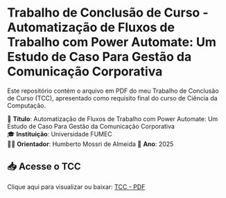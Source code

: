 # Trabalho de Conclusão de Curso - Automatização de Fluxos de Trabalho com Power Automate: Um Estudo de Caso Para Gestão da Comunicação Corporativa

Este repositório contém o arquivo em PDF do meu Trabalho de Conclusão de Curso (TCC), apresentado como requisito final do curso de Ciência da Computação.

📄 **Título**: Automatização de Fluxos de Trabalho com Power Automate: Um Estudo de Caso Para Gestão da Comunicação Corporativa  
🎓 **Instituição**: Universidade FUMEC  
👨‍🏫 **Orientador**: Humberto Mossri de Almeida 
📅 **Ano**: 2025

## 📥 Acesse o TCC
Clique aqui para visualizar ou baixar: [TCC - PDF](./TCC_Automacao_Processos.pdf)
